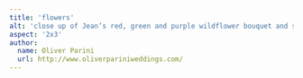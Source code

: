```yaml
---
title: 'flowers'
alt: 'close up of Jean’s red, green and purple wildflower bouquet and sapphire ring'
aspect: '2x3'
author:
  name: Oliver Parini
  url: http://www.oliverpariniweddings.com/
---
```


